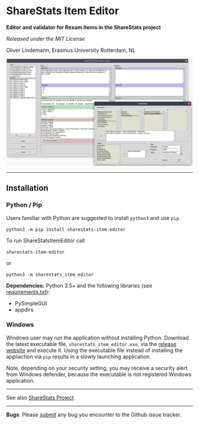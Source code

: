 # ShareStats Item Editor

**Editor and validator for Rexam items in the ShareStats project**

*Released under the MIT License*

Oliver Lindemann, Erasmus University Rotterdam, NL


![screenshot](https://raw.githubusercontent.com/essb-mt-section/sharestats-item-editor/main/picts/screenshot.png)

---

## Installation 

### Python / Pip

Users familiar with Python are suggested to install `python3`  and use `pip`.

```
python3 -m pip install sharestats-item-editor
```

To run ShareStatsItemEditor call
```
sharestats-item-editor
```
or
```
python3 -m sharestats_item_editor
```


**Dependencies:** Python 3.5+ and the following libraries 
(see [requirements.txt](requirements.txt)):
* PySimpleGUI
* appdirs

### Windows

Windows user may run the application without installing Python. Download the 
latest executable file, `sharestats_item_editor.exe`, via the
[release website](https://github.com/essb-mt-section/sharestats-item-editor/releases/latest)
and execute it. Using the executable file instead of installing the appliaction 
via `pip` results in a slowly launching application.

Note, depending on your security setting, you may receive a security alert 
from Windows defender, because the executable is not registered Windows 
application. 

---

See also [ShareStats Project](https://github.com/ShareStats)

---
**Bugs**: Please [submit](https://github.com/essb-mt-section/sharestats-item-editor/issues/new)
any bug you encounter to the Github issue tracker.
